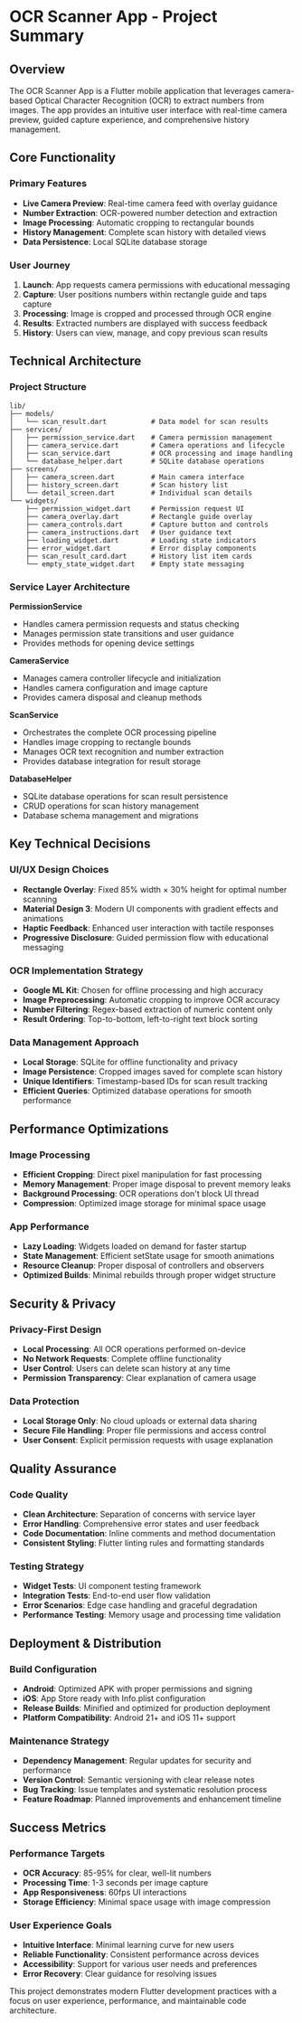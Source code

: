 # OCR Scanner App - Project Summary

## Overview

The OCR Scanner App is a Flutter mobile application that leverages camera-based Optical Character Recognition (OCR) to extract numbers from images. The app provides an intuitive user interface with real-time camera preview, guided capture experience, and comprehensive history management.

## Core Functionality

### Primary Features
- **Live Camera Preview**: Real-time camera feed with overlay guidance
- **Number Extraction**: OCR-powered number detection and extraction
- **Image Processing**: Automatic cropping to rectangular bounds
- **History Management**: Complete scan history with detailed views
- **Data Persistence**: Local SQLite database storage

### User Journey
1. **Launch**: App requests camera permissions with educational messaging
2. **Capture**: User positions numbers within rectangle guide and taps capture
3. **Processing**: Image is cropped and processed through OCR engine
4. **Results**: Extracted numbers are displayed with success feedback
5. **History**: Users can view, manage, and copy previous scan results

## Technical Architecture

### Project Structure
```
lib/
├── models/
│   └── scan_result.dart           # Data model for scan results
├── services/
│   ├── permission_service.dart    # Camera permission management
│   ├── camera_service.dart        # Camera operations and lifecycle
│   ├── scan_service.dart          # OCR processing and image handling
│   └── database_helper.dart       # SQLite database operations
├── screens/
│   ├── camera_screen.dart         # Main camera interface
│   ├── history_screen.dart        # Scan history list
│   └── detail_screen.dart         # Individual scan details
└── widgets/
    ├── permission_widget.dart     # Permission request UI
    ├── camera_overlay.dart        # Rectangle guide overlay
    ├── camera_controls.dart       # Capture button and controls
    ├── camera_instructions.dart   # User guidance text
    ├── loading_widget.dart        # Loading state indicators
    ├── error_widget.dart          # Error display components
    ├── scan_result_card.dart      # History list item cards
    └── empty_state_widget.dart    # Empty state messaging
```

### Service Layer Architecture

**PermissionService**
- Handles camera permission requests and status checking
- Manages permission state transitions and user guidance
- Provides methods for opening device settings

**CameraService** 
- Manages camera controller lifecycle and initialization
- Handles camera configuration and image capture
- Provides camera disposal and cleanup methods

**ScanService**
- Orchestrates the complete OCR processing pipeline
- Handles image cropping to rectangle bounds
- Manages OCR text recognition and number extraction
- Provides database integration for result storage

**DatabaseHelper**
- SQLite database operations for scan result persistence
- CRUD operations for scan history management
- Database schema management and migrations

## Key Technical Decisions

### UI/UX Design Choices
- **Rectangle Overlay**: Fixed 85% width × 30% height for optimal number scanning
- **Material Design 3**: Modern UI components with gradient effects and animations
- **Haptic Feedback**: Enhanced user interaction with tactile responses
- **Progressive Disclosure**: Guided permission flow with educational messaging

### OCR Implementation Strategy
- **Google ML Kit**: Chosen for offline processing and high accuracy
- **Image Preprocessing**: Automatic cropping to improve OCR accuracy
- **Number Filtering**: Regex-based extraction of numeric content only
- **Result Ordering**: Top-to-bottom, left-to-right text block sorting

### Data Management Approach
- **Local Storage**: SQLite for offline functionality and privacy
- **Image Persistence**: Cropped images saved for complete scan history
- **Unique Identifiers**: Timestamp-based IDs for scan result tracking
- **Efficient Queries**: Optimized database operations for smooth performance

## Performance Optimizations

### Image Processing
- **Efficient Cropping**: Direct pixel manipulation for fast processing
- **Memory Management**: Proper image disposal to prevent memory leaks
- **Background Processing**: OCR operations don't block UI thread
- **Compression**: Optimized image storage for minimal space usage

### App Performance
- **Lazy Loading**: Widgets loaded on demand for faster startup
- **State Management**: Efficient setState usage for smooth animations
- **Resource Cleanup**: Proper disposal of controllers and observers
- **Optimized Builds**: Minimal rebuilds through proper widget structure

## Security & Privacy

### Privacy-First Design
- **Local Processing**: All OCR operations performed on-device
- **No Network Requests**: Complete offline functionality
- **User Control**: Users can delete scan history at any time
- **Permission Transparency**: Clear explanation of camera usage

### Data Protection
- **Local Storage Only**: No cloud uploads or external data sharing
- **Secure File Handling**: Proper file permissions and access control
- **User Consent**: Explicit permission requests with usage explanation

## Quality Assurance

### Code Quality
- **Clean Architecture**: Separation of concerns with service layer
- **Error Handling**: Comprehensive error states and user feedback
- **Code Documentation**: Inline comments and method documentation
- **Consistent Styling**: Flutter linting rules and formatting standards

### Testing Strategy
- **Widget Tests**: UI component testing framework
- **Integration Tests**: End-to-end user flow validation
- **Error Scenarios**: Edge case handling and graceful degradation
- **Performance Testing**: Memory usage and processing time validation

## Deployment & Distribution

### Build Configuration
- **Android**: Optimized APK with proper permissions and signing
- **iOS**: App Store ready with Info.plist configuration
- **Release Builds**: Minified and optimized for production deployment
- **Platform Compatibility**: Android 21+ and iOS 11+ support

### Maintenance Strategy
- **Dependency Management**: Regular updates for security and performance
- **Version Control**: Semantic versioning with clear release notes
- **Bug Tracking**: Issue templates and systematic resolution process
- **Feature Roadmap**: Planned improvements and enhancement timeline

## Success Metrics

### Performance Targets
- **OCR Accuracy**: 85-95% for clear, well-lit numbers
- **Processing Time**: 1-3 seconds per image capture
- **App Responsiveness**: 60fps UI interactions
- **Storage Efficiency**: Minimal space usage with image compression

### User Experience Goals
- **Intuitive Interface**: Minimal learning curve for new users
- **Reliable Functionality**: Consistent performance across devices
- **Accessibility**: Support for various user needs and preferences
- **Error Recovery**: Clear guidance for resolving issues

This project demonstrates modern Flutter development practices with a focus on user experience, performance, and maintainable code architecture.